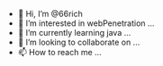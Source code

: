 - 👋 Hi, I’m @66rich
- 👀 I’m interested in webPenetration ...
- 🌱 I’m currently learning java ...
- 💞️ I’m looking to collaborate on ...
- 📫 How to reach me ...

<!---
66rich6/66rich6 is a ✨ special ✨ repository because its `README.md` (this file) appears on your GitHub profile.
You can click the Preview link to take a look at your changes.
--->
